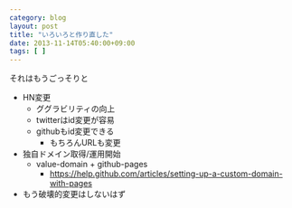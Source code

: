 ```yaml
---
category: blog
layout: post
title: "いろいろと作り直した"
date: 2013-11-14T05:40:00+09:00
tags: [ ]
---
```


それはもうごっそりと

<!-- more -->

- HN変更
    - ググラビリティの向上
    - twitterはid変更が容易
    - githubもid変更できる
        - もちろんURLも変更
- 独自ドメイン取得/運用開始
    - value-domain + github-pages
        - <https://help.github.com/articles/setting-up-a-custom-domain-with-pages>
- もう破壊的変更はしないはず
